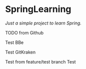 # SpringLearning

_Just a simple project to learn Spring._

TODO from Github


Test BBe

Test GitKraken

Test from feature/test branch
Test